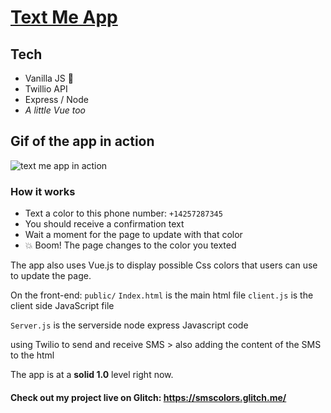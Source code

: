 # [Text Me App](https://glitch.com/edit/#!/smscolors)

## Tech

- Vanilla JS 🍦
- Twillio API
- Express / Node
- *A little Vue too*

## Gif of the app in action

![text me app in action](https://media.giphy.com/media/WRirUUBDig7WXl4keP/giphy.gif)

### How it works

- Text a color to this phone number: `+14257287345`
- You should receive a confirmation text
- Wait a moment for the page to update with that color
- 💥 Boom! The page changes to the color you texted

The app also uses Vue.js to display possible Css colors that users can use to update the page. 


On the front-end:
`public/`
  `Index.html` is the main html file
  `client.js` is the client side JavaScript file
  
`Server.js` is the serverside node express Javascript code 

using Twilio to send and receive SMS > also adding the content of the SMS to the html

The app is at a **solid 1.0** level right now.


#### Check out my project live on Glitch: https://smscolors.glitch.me/
